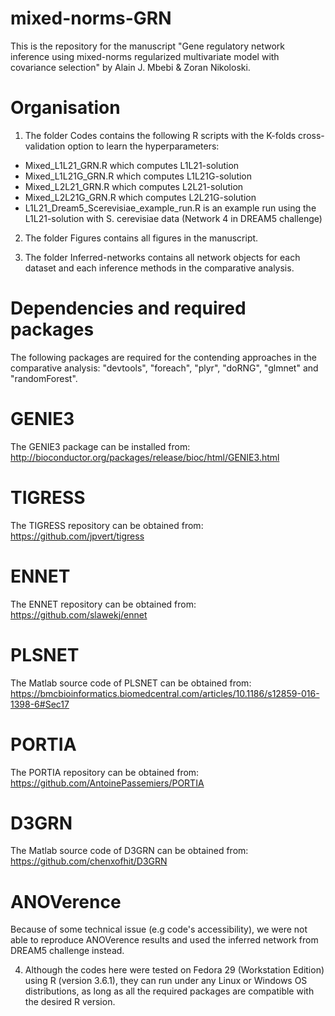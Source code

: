 # mixed-norms-GRN
This is the repository for the manuscript "Gene regulatory network inference using mixed-norms regularized multivariate model with covariance selection" by Alain J. Mbebi & Zoran Nikoloski.

# Organisation

1. The folder Codes contains the following R scripts with the K-folds cross-validation option to learn the hyperparameters:
  * Mixed_L1L21_GRN.R which computes L1L21-solution 
  * Mixed_L1L21G_GRN.R which computes L1L21G-solution
  * Mixed_L2L21_GRN.R which computes L2L21-solution
  * Mixed_L2L21G_GRN.R which computes L2L21G-solution
  * L1L21_Dream5_Scerevisiae_example_run.R is an example run using the L1L21-solution with S. cerevisiae data (Network 4 in DREAM5 challenge) 

2. The folder Figures contains all figures in the manuscript.

3. The folder Inferred-networks contains all network objects for each dataset and each inference methods in the comparative analysis.

# Dependencies and required packages
The following packages are required for the contending approaches in the comparative analysis: "devtools", "foreach", "plyr", "doRNG", "glmnet" and "randomForest".

# GENIE3
The GENIE3 package can be installed from: http://bioconductor.org/packages/release/bioc/html/GENIE3.html

# TIGRESS
The TIGRESS repository can be obtained from: https://github.com/jpvert/tigress

# ENNET
The ENNET repository can be obtained from: https://github.com/slawekj/ennet

# PLSNET
The Matlab source code of PLSNET can be obtained from: https://bmcbioinformatics.biomedcentral.com/articles/10.1186/s12859-016-1398-6#Sec17

# PORTIA 
The PORTIA repository can be obtained from: https://github.com/AntoinePassemiers/PORTIA

# D3GRN
The Matlab source code of D3GRN can be obtained from: https://github.com/chenxofhit/D3GRN
# ANOVerence
Because of some technical issue (e.g code's accessibility), we were not able to reproduce ANOVerence results and used the inferred network from DREAM5 challenge instead.

4. Although the codes here were tested on Fedora 29 (Workstation Edition) using R (version 3.6.1), they can run under any Linux or Windows OS distributions, as long as all the required packages are compatible with the desired R version.

